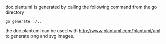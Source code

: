 doc.plantuml is generated by calling the following command from the go directory
```
go generate ./..
```
the doc.plantuml can be used with http://www.plantuml.com/plantuml/uml to generate png and svg images.